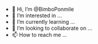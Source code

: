 - 👋 Hi, I’m @BimboPonmile
- 👀 I’m interested in ...
- 🌱 I’m currently learning ...
- 💞️ I’m looking to collaborate on ...
- 📫 How to reach me ...

<!---
BimboPonmile/BimboPonmile is a ✨ special ✨ repository because its `README.md` (this file) appears on your GitHub profile.
You can click the Preview link to take a look at your changes.
--->
